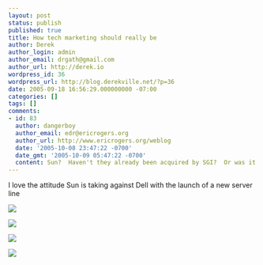 ```yaml
---
layout: post
status: publish
published: true
title: How tech marketing should really be
author: Derek
author_login: admin
author_email: drgath@gmail.com
author_url: http://derek.io
wordpress_id: 36
wordpress_url: http://blog.derekville.net/?p=36
date: 2005-09-18 16:56:29.000000000 -07:00
categories: []
tags: []
comments:
- id: 83
  author: dangerboy
  author_email: edr@ericrogers.org
  author_url: http://www.ericrogers.org/weblog
  date: '2005-10-08 23:47:22 -0700'
  date_gmt: '2005-10-09 05:47:22 -0700'
  content: Sun?  Haven't they already been acquired by SGI?  Or was it Packard Bell?
---
```


I love the attitude Sun is taking against Dell with the launch of a new server line

![](http://imgur.com/XC2Mm5E.jpg)

![](http://imgur.com/dp4jeF4.jpg)

![](http://imgur.com/03sqr7T.jpg)

![](http://imgur.com/Xj9r2yT.jpg)
